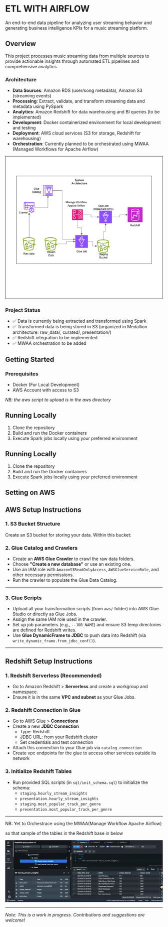 
# ETL WITH AIRFLOW

An end-to-end data pipeline for analyzing user streaming behavior and generating business intelligence KPIs for a music streaming platform.

## Overview

This project processes music streaming data from multiple sources to provide actionable insights through automated ETL pipelines and comprehensive analytics.

### Architecture

- **Data Sources**: Amazon RDS (user/song metadata), Amazon S3 (streaming events)
- **Processing**: Extract, validate, and transform streaming data and metadata using PySpark
- **Analytics**: Amazon Redshift for data warehousing and BI queries (to be implemented)
- **Development**: Docker containerized environment for local development and testing
- **Deployment**: AWS cloud services (S3 for storage, Redshift for warehousing)
- **Orchestration**: Currently planned to be orchestrated using MWAA (Managed Workflows for Apache Airflow)

![System Archtecture](./docs/ETL_With_Airflow%20.drawio.png)

### Project Status

- ✅ Data is currently being extracted and transformed using Spark
- ✅ Transformed data is being stored in S3 (organized in Medallion architecture: raw_data/, curated/, presentation/)
- ✅ Redshift integration to be implemented
- ✅ MWAA orchestration to be added

## Getting Started

### Prerequisites

- Docker (For Local Development)
- AWS Account with access to S3


*NB: the aws script to upload is in the aws directory*

## Running Locally

1. Clone the repository
2. Build and run the Docker containers
3. Execute Spark jobs locally using your preferred environment

## Running Locally

1. Clone the repository
2. Build and run the Docker containers
3. Execute Spark jobs locally using your preferred environment


## Setting on AWS 


## AWS Setup Instructions

### 1. S3 Bucket Structure
Create an S3 bucket for storing your data. Within this bucket:

### 2. Glue Catalog and Crawlers
- Create an **AWS Glue Crawler** to crawl the raw data folders.
- Choose **"Create a new database"** or use an existing one.
- Use an IAM role with `AmazonS3ReadOnlyAccess`, `AWSGlueServiceRole`, and other necessary permissions.
- Run the crawler to populate the Glue Data Catalog.

---

### 3. Glue Scripts
- Upload all your transformation scripts (from `aws/` folder) into AWS Glue Studio or directly as Glue Jobs.
- Assign the same IAM role used in the crawler.
- Set up job parameters (e.g., `--JOB_NAME`) and ensure S3 temp directories are defined for Redshift writes.
- Use **Glue DynamicFrame to JDBC** to push data into Redshift (via `write_dynamic_frame.from_jdbc_conf()`).

---

## Redshift Setup Instructions

### 1. Redshift Serverless (Recommended)
- Go to Amazon Redshift > **Serverless** and create a workgroup and namespace.
- Ensure it is in the same **VPC and subnet** as your Glue Jobs.

### 2. Redshift Connection in Glue
- Go to AWS Glue > **Connections**
- Create a new **JDBC Connection**
  - Type: Redshift
  - JDBC URL: from your Redshift cluster
  - Set credentials and test connection
- Attach this connection to your Glue job via `catalog_connection`
- Create vpc endpoints for the glue to access other services outside its network

### 3. Initialize Redshift Tables
- Run provided SQL scripts (in `sql/init_schema.sql`) to initialize the schema:
  - `staging.hourly_stream_insights`
  - `presentation.hourly_stream_insights`
  - `staging.most_popular_track_per_genre`
  - `presentation.most_popular_track_per_genre`

---



NB: Yet to Orchestrace using the MWAA(Manage Workflow Apache Airflow)



so that sample of the tables in the Redshift base in below

![Alt text](./docs/Screenshot%202025-06-17%20170402.png)



---

*Note: This is a work in progress. Contributions and suggestions are welcome!*
